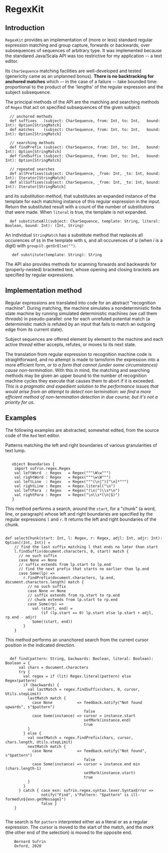 # RegexKit

## Introduction

`RegexKit` provides an implementation of (more or less) standard
regular expression matching and group capture, forwards or backwards,
over subsequences of sequences of arbitrary type. It was implemented
because the standared Java/Scala API was too restrictive for my
application -- a text editor.

Its `CharSequence` matching facilities are well-developed and tested
(genericity came as an unplanned bonus).  **There is no backtracking
for anchored matches** which -- in the case of a failure -- take
bounded time:  proportional to the product of the 'lengths' of the
regular expression and the subject subsequence.

The principal methods of the API are the matching and searching methods
of `Regex` that act on specified subsequences of the given subject:

```
  // anchored methods
  def suffixes   (subject: CharSequence, from: Int, to: Int,   bound: Int): Option[StringMatch] 
  def matches    (subject: CharSequence, from: Int, to: Int,   bound: Int): Option[StringMatch] 

  // searching methods
  def findPrefix (subject: CharSequence, from: Int, to: Int,   bound: Int): Option[StringMatch] 
  def findSuffix (subject: CharSequence, from: Int, to: Int,   bound: Int): Option[StringMatch]

  // repeated searches
  def allPrefixes(subject: CharSequence, _from: Int, _to: Int, bound: Int): Iterator[StringMatch] 
  def allSuffixes(subject: CharSequence, _from: Int, _to: Int, bound: Int): Iterator[StringMatch]

```

and its substitution method, that substitutes an expanded instance
of the template for each matching instance of this regular expression
in the input. Return the substituted result with a count of the
number of substitutions that were made. When `literal` is true, the
template is not expanded.

```
  def substituteAll(subject: CharSequence, template: String, literal: Boolean, bound: Int): (Int, String)
```

An individual `StringMatch` has a substitute method that replaces all occurences of `$$` in the template with `$`,
and all occurences of `$`*i* (when *i* is a digit) with `group(`*i*`).getOrElse("")`.

```
   def substitute(template: String): String
```

The API also provides methods for scanning forwards and backwards for (properly-nested) bracketed text,
whose opening and closing brackets are specified by regular expressions.

## Implementation method

Regular expressions are translated into code for an abstract
"recognition machine". During matching, the machine simulates a
nondeterministic finite state machine by running simulated deterministic
machines (we call them *threads*) in pseudo-parallel: one for each
unrefuted potential match (a deterministic match is refuted by an
input that fails to match an outgoing edge from its current state).

Subject sequences are offered element by element to the machine and
each active *thread* either accepts, refutes, or moves to its next
state.

The translation from regular expression to recognition machine code is
straightforward, and no attempt is made to tarnsform the expression
into a more efficient form, *or to a form that cannot
(under some circumstances) cause non-termination*. With this in mind, the
matching and searching methods may be given an upper bound to
the number of recognition machine cycles they execute that
causes them to abort if it is exceeded. *This is a pragmatic and expedient
solution to the performance issues that would arise from an attempt to
detect non termination: we find a more efficient method of non-termination
detection in due course; but it's not a priority for us.*

## Examples

The following examples are abstracted, somewhat edited, from the source code
of the `Red` text editor.

Patterns matching the left and right boundaries of various granularities
of text lump.

```

   object Boundaries {
    import sufrin.regex.Regex
    val leftWord  : Regex   = Regex("""\W\w""")
    val rightWord : Regex   = Regex("""\w\W""")
    val leftLine  : Regex   = Regex("""(\n|^)[^\n]*""")
    val rightLine : Regex   = Regex.literal("\n") 
    val leftPara  : Regex   = Regex("(\n|^)\\s*\n")
    val rightPara : Regex   = Regex("\n\\s*(\n|$)")
   }

```



This method performs a search, around the `start`, for a "chunk" (a word, line, or
paragraph) whose left and right boundaries are specified by the
regular expressions `l` and `r`. It returns the left and right
boundaries of the chunk.

```

def selectChunk(start: Int, l: Regex, r: Regex, adjl: Int, adjr: Int): Option[(Int, Int)] =
    // find the last suffix matching l that ends no later than start
    l.findSuffix(document.characters, 0, start) match {
      // no such suffix
      case None => None
      // suffix extends from lp.start to lp.end
      // find the next prefix that starts no earlier than lp.end
      case Some(lp) =>
        r.findPrefix(document.characters, lp.end, document.characters.length) match {
          // no such suffix
          case None => None
          // suffix extends from rp.start to rp.end
          // chunk extends from lp.start to rp.end
          case Some(rp) =>
            val (start, end) =
                (if (lp.start == 0) lp.start else lp.start + adjl, rp.end - adjr)
            Some((start, end))
        }
    }
```

This method performs an unanchored search from the current cursor
position in the indicated direction.

```

  def find(pattern: String, backwards: Boolean, literal: Boolean): Boolean = {
      val chars = document.characters
      try {
        val regex = if (lit) Regex.literal(pattern) else Regex(pattern)
        if (backwards) {
          val lastMatch = regex.findSuffix(chars, 0, cursor, Utils.stepLimit)
          lastMatch match {
            case None           => feedback.notify("Not found upwards", s"$pattern")
                                   false
            case Some(instance) => cursor = instance.start
                                   setMark(instance.end)
                                   true
          }
        } else {
          val nextMatch = regex.findPrefix(chars, cursor, chars.length, Utils.stepLimit)
          nextMatch match {
            case None           => feedback.notify("Not found", s"$pattern")
                                   false
            case Some(instance) => cursor = instance.end min (chars.length-1)
                                   setMark(instance.start)
                                   true
          }
        }
      } catch { case exn: sufrin.regex.syntax.lexer.SyntaxError =>
                notify("Find", s"Pattern: "$pattern" is ill-formed\n${exn.getMessage}")
                false }
    }
  
```
          


The search is for `pattern` interpreted either as a literal or as a regular
expression. The cursor is moved to the start of the match, and the *mark*
(the other end of the selection) is moved to the opposite end.

        Bernard Sufrin
        Oxford, 2020

